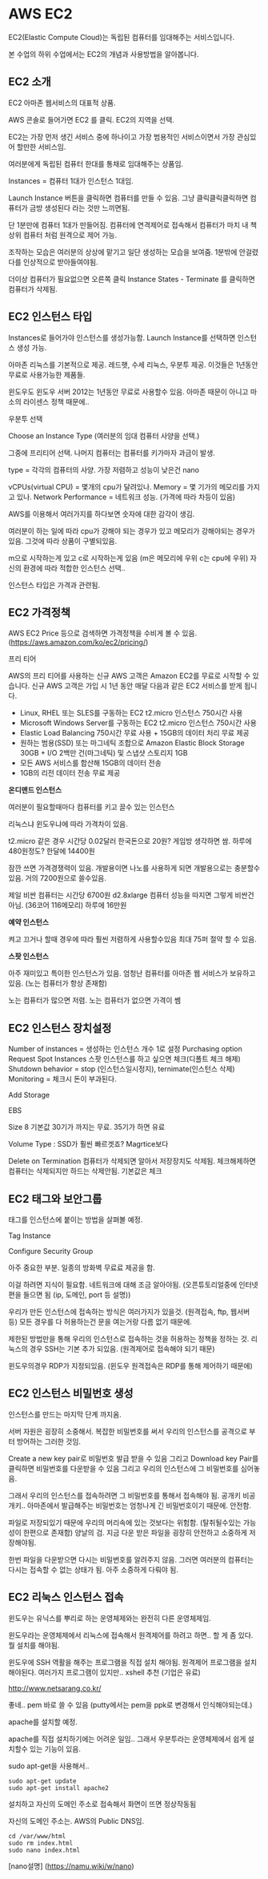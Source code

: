 # AWS EC2

EC2(Elastic Compute Cloud)는 독립된 컴퓨터를 임대해주는 서비스입니다. 

본 수업의 하위 수업에서는 EC2의 개념과 사용방법을 알아봅니다. 

## EC2 소개

EC2 아마존 웹서비스의 대표적 상품.

AWS 콘솔로 들어가면 EC2 를 클릭. EC2의 지역을 선택.

EC2는 가장 먼저 생긴 서비스 중에 하나이고 가장 범용적인 서비스이면서 가장 관심있어 할만한 서비스임.

여러분에게 독립된 컴퓨터 한대를 통채로 임대해주는 상품임.

Instances = 컴퓨터 1대가 인스턴스 1대임. 

Launch Instance 버튼을 클릭하면 컴퓨터를 만들 수 있음. 그냥 클릭클릭클릭하면 컴퓨터가 금방 생성된다 라는 것만 느끼면됨.

단 1분만에 컴퓨터 1대가 만들어짐. 컴퓨터에 연격제어로 접속해서 컴퓨터가 마치 내 책상위 컴퓨터 처럼 원격으로 제어 가능.

조작하는 모습은 여러분의 상상에 맡기고 일단 생성하는 모습을 보여줌. 1분밖에 안걸렸다를 인상적으로 받아들여야됨.

더이상 컴퓨터가 필요없으면 오른쪽 클릭 Instance States - Terminate 를 클릭하면 컴퓨터가 삭제됨. 

## EC2 인스턴스 타입

Instances로 들어가야 인스턴스를 생성가능함. Launch Instance를 선택하면 인스턴스 생성 가능.

아마존 리눅스를 기본적으로 제공. 레드햇, 수세 리눅스, 우분투 제공. 이것들은 1년동안 무료로 사용가능한 제품들.

윈도우도 윈도우 서버 2012는 1년동안 무료로 사용할수 있음. 아마존 때문이 아니고 마소의 라이센스 정책 때문에..

우분투 선택

Choose an Instance Type (여러분의 임대 컴퓨터 사양을 선택.)

그중에 프리티어 선택. 나머지 컴퓨터는 컴퓨터를 키가마자 과금이 발생.

type = 각각의 컴퓨터의 사양. 가장 저렴하고 성능이 낮은건 nano

vCPUs(virtual CPU) = 몇개의 cpu가 달려있나.
Memory = 몇 기가의 메모리를 가지고 있나.
Network Performance = 네트워크 성능. (가격에 따라 차등이 있음)

AWS를 이용해서 여러가지를 하다보면 숫자에 대한 감각이 생김.

여러분이 하는 일에 따라 cpu가 강해야 되는 경우가 있고 메모리가 강해야되는 경우가 있음. 그것에 따라 상품이 구별되있음.

m으로 시작하는게 있고 c로 시작하는게 있음 (m은 메모리에 우위 c는 cpu에 우위) 자신의 환경에 따라 적합한 인스턴스 선택..

인스턴스 타입은 가격과 관련됨.

## EC2 가격정책

AWS EC2 Price 등으로 검색하면 가격정책을 수비게 볼 수 있음.(https://aws.amazon.com/ko/ec2/pricing/)

프리 티어

AWS의 프리 티어를 사용하는 신규 AWS 고객은 Amazon EC2를 무료로 시작할 수 있습니다. 신규 AWS 고객은 가입 시 1년 동안 매달 다음과 같은 EC2 서비스를 받게 됩니다.

* Linux, RHEL 또는 SLES를 구동하는 EC2 t2.micro 인스턴스 750시간 사용
* Microsoft Windows Server를 구동하는 EC2 t2.micro 인스턴스 750시간 사용
* Elastic Load Balancing 750시간 무료 사용 + 15GB의 데이터 처리 무료 제공
* 원하는 범용(SSD) 또는 마그네틱 조합으로 Amazon Elastic Block Storage 30GB + I/O 2백만 건(마그네틱) 및 스냅샷 스토리지 1GB
* 모든 AWS 서비스를 합산해 15GB의 데이터 전송
* 1GB의 리전 데이터 전송 무료 제공

**온디맨드 인스턴스**

여러분이 필요할때마다 컴퓨터를 키고 끌수 있는 인스턴스

리눅스냐 윈도우냐에 따라 가격차이 있음.

t2.micro 같은 경우 시간당 0.02달러 한국돈으로 20원? 게임방 생각하면 쌈. 하루에 480원정도? 한달에 14400원

잠깐 쓰면 가격경쟁력이 있음. 개발용이면 나노를 사용하게 되면 개발용으로는 충분할수 있음. 거의 7200원으로 쓸수있음.

제일 비싼 컴퓨터는 시간당 6700원  d2.8xlarge 컴퓨터 성능을 따지면 그렇게 비싼건 아님. (36코어 116메모리) 하루에 16만원

**예약 인스턴스**

켜고 끄거나 할때 경우에 따라 훨씬 저렴하게 사용할수있음 최대 75퍼 절약 할 수 있음.

**스팟 인스턴스**

아주 재미있고 특이한 인스턴스가 있음. 엄청난 컴퓨터를 아마존 웹 서비스가 보유하고 있음. (노는 컴퓨터가 항상 존재함)

노는 컴퓨터가 많으면 저렴. 노는 컴퓨터가 없으면 가격이 쎔

## EC2 인스턴스 장치설정

Number of instances = 생성하는 인스턴스 개수 1로 설정
Purchasing option Request Spot Instances 스팟 인스턴스를 하고 싶으면 체크(디폴트 체크 해제)
Shutdown behavior = stop (인스턴스일시정지), ternimate(인스턴스 삭제)
Monitoring = 체크시 돈이 부과된다.

Add Storage

EBS

Size 8 기본값 30기가 까지는 무료. 35기가 하면 유료

Volume Type : SSD가 훨씬 빠르겟죠? Magrtice보다

Delete on Termination 컴퓨터가 삭제되면 알아서 저장장치도 삭제됨. 체크해제하면 컴퓨터는 삭제되지만 하드는 삭제안됨. 기본값은 체크

## EC2 태그와 보안그룹

태그를 인스턴스에 붙이는 방법을 살펴볼 예정.

Tag Instance

Configure Security Group 

아주 중요한 부분. 일종의 방화벽 무료료 제공을 함.

이걸 하려면 지식이 필요함. 네트워크에 대해 조금 알아야됨. (오픈튜토리얼중에 인터넷 편을 들으면 됨 (ip, 도메인, port 등 설명))

우리가 만든 인스턴스에 접속하는 방식은 여러가지가 있을것. (원격접속, ftp, 웹서버 등) 모든 경우를 다 허용하는건 문을 여는거랑 다름 없기 때문에.

제한된 방법만을 통해 우리의 인스턴스로 접속하는 것을 허용하는 정책을 정하는 것. 리눅스의 경우 SSH는 기본 추가 되있음. (원격제어로 접속해야 되기 때문)

윈도우의경우 RDP가 지정되있음. (윈도우 원격접속은 RDP를 통해 제어하기 때문에)

## EC2 인스턴스 비밀번호 생성

인스턴스를 만드는 마지막 단계 까지옴.

서버 자원은 굉장히 소중해서. 복잡한 비밀번호를 써서 우리의 인스턴스를 공격으로 부터 방어하는 그러한 것임.

Create a new key pair로 비밀번호 발급 받을 수 있음 그리고 Download key Pair를 클릭하면 비밀번호를 다운받을 수 있음 그리고 우리의 인스턴스에 그 비밀번호를 심어놓음.

그래서 우리의 인스턴스를 접속하려면 그 비밀번호를 통해서 접속해야 됨. 공개키 비공개키.. 아마존에서 발급해주는 비밀번호는 엄청나게 긴 비밀번호이기 때문에. 안전함.

파일로 저장되있기 때문에 우리의 머리속에 있는 것보다는 위험함. (탈취될수있는 가능성이 한편으로 존재함) 양날의 검. 지금 다운 받은 파일을 굉장히 안전하고 소중하게 저장해야됨.

한번 파일을 다운받으면 다시는 비밀번호를 알려주지 않음. 그러면 여러분의 컴퓨터는 다시는 접속할 수 없는 상태가 됨. 아주 소중하게 다뤄야 됨.

## EC2 리눅스 인스턴스 접속

윈도우는 유닉스를 뿌리로 하는 운영체제와는 완전히 다른 운영체제임.

윈도우라는 운영체제에서 리눅스에 접속해서 원격제어를 하려고 하면.. 할 게 좀 있다. 뭘 설치를 해야됨.

윈도우에 SSH 역활을 해주는 프로그램을 직접 설치 해야됨. 원격제어 프로그램을 설치해야된다. 여러가지 프로그램이 있지만.. xshell 추천 (기업은 유료)

http://www.netsarang.co.kr/

좋네.. pem 바로 쓸 수 있음 (putty에서는 pem을 ppk로 변경해서 인식해야되는데.)

apache를 설치할 예정.

apache를 직접 설치하기에는 어려운 일임.. 그래서 우분투라는 운영체제에서 쉽게 설치할수 있는 기능이 있음.

sudo apt-get을 사용해서..

```
sudo apt-get update
sudo apt-get install apache2
```

설치하고 자신의 도메인 주소로 접속해서 화면이 뜨면 정상작동됨

자신의 도메인 주소는. AWS의 Public DNS임.


```
cd /var/www/html
sudo rm index.html
sudo nano index.html
```

[nano설명] (https://namu.wiki/w/nano)